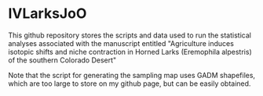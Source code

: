 # IVLarksJoO

This github repository stores the scripts and data used to run the statistical analyses associated with the manuscript entitled "Agriculture induces isotopic shifts and niche contraction in Horned Larks (Eremophila alpestris) of the southern Colorado Desert" 

Note that the script for generating the sampling map uses GADM shapefiles, which are too large to store on my github page, but can be easily obtained.